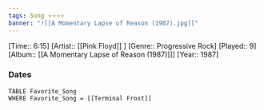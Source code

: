 ```yaml
---
tags: Song ⭐⭐⭐⭐ 
banner: "![[A Momentary Lapse of Reason (1987).jpg]]"
---
```

[Time:: 6:15]
[Artist:: [[Pink Floyd]] ]
[Genre:: Progressive Rock]
[Played:: 9]
[Album:: [[A Momentary Lapse of Reason (1987)]]]
[Year:: 1987]
### Dates
````dataview
TABLE Favorite_Song
WHERE Favorite_Song = [[Terminal Frost]]
````